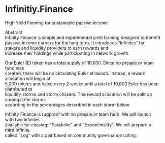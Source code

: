 # Infinitiy.Finance
High Yield Farming for sustainable passive income

Abstract  
Infinity   Finance   is   simple   and   experimental   yield   farming   designed   to   benefit   passive income earners
for   the   long   term.   It   introduces   “Infinites”   for   stakers   and   liquidity   providers   to   earn   rewards   and  
increase   their   holdings   while   participating   in   network   growth.  
 
Our   Euler   (E)   token   has   a   total   supply   of   10,000.   Since   no   presale   or   team   fund   was  
created,   there   will   be   no   circulating   Euler   at   launch.   Instead,   a   reward   allocation   will   begin   at  
5,000   tokens   and   halve   every   2   weeks   until   a   total   of   10,000   Euler   has   been   distributed   to  
liquidity   storms   and   storm   chasers.   The   reward   allocation   will   be   split   up   amongst   the   storms  
according   to   the   percentages   described   in   each   storm   below.  
 
Infinity   Finance   is   rugproof   with   no   presale   or   team   fund.   We   will   launch   with   two   Infinites  
available   for   chasing:  "Parabolic"    and   "Exponeniality".   We   will   prepare   a   third   Infinite  
called     "Log"    with   a   pair   based   on   community   governance   voting.
